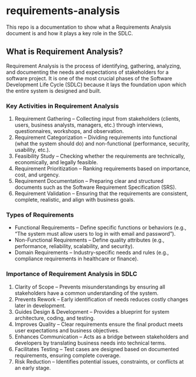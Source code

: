 # requirements-analysis
This repo is a documentation to show what a Requirements Analysis document is and how it plays a key role in the SDLC.

## What is Requirement Analysis?
Requirement Analysis is the process of identifying, gathering, analyzing, and documenting the needs and expectations of stakeholders for a software project. It is one of the most crucial phases of the Software Development Life Cycle (SDLC) because it lays the foundation upon which the entire system is designed and built.

### Key Activities in Requirement Analysis
1. Requirement Gathering – Collecting input from stakeholders (clients, users, business analysts, managers, etc.) through interviews, questionnaires, workshops, and observation.
2. Requirement Categorization – Dividing requirements into functional (what the system should do) and non-functional (performance, security, usability, etc.).
3. Feasibility Study – Checking whether the requirements are technically, economically, and legally feasible.
4. Requirement Prioritization – Ranking requirements based on importance, cost, and urgency.
5. Requirement Documentation – Preparing clear and structured documents such as the Software Requirement Specification (SRS).
6. Requirement Validation – Ensuring that the requirements are consistent, complete, realistic, and align with business goals.

### Types of Requirements
- Functional Requirements – Define specific functions or behaviors (e.g., “The system must allow users to log in with email and password”).
- Non-Functional Requirements – Define quality attributes (e.g., performance, reliability, scalability, and security).
- Domain Requirements – Industry-specific needs and rules (e.g., compliance requirements in healthcare or finance).

### Importance of Requirement Analysis in SDLC
1. Clarity of Scope – Prevents misunderstandings by ensuring all stakeholders have a common understanding of the system.
2. Prevents Rework – Early identification of needs reduces costly changes later in development.
3. Guides Design & Development – Provides a blueprint for system architecture, coding, and testing.
4. Improves Quality – Clear requirements ensure the final product meets user expectations and business objectives.
5. Enhances Communication – Acts as a bridge between stakeholders and developers by translating business needs into technical terms.
6. Facilitates Testing – Test cases are designed based on documented requirements, ensuring complete coverage.
7. Risk Reduction – Identifies potential issues, constraints, or conflicts at an early stage.

